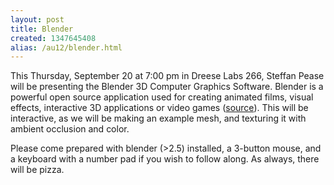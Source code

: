 ```yaml
---
layout: post
title: Blender
created: 1347645408
alias: /au12/blender.html
---
```

This Thursday, September 20 at 7:00 pm in Dreese Labs 266, Steffan Pease will be presenting the Blender 3D Computer Graphics Software. Blender is a powerful open source application used for creating animated films, visual effects, interactive 3D applications or video games ([source](http://en.wikipedia.org/wiki/Blender_(software))). This will be interactive, as we will be making an example mesh, and texturing it with ambient occlusion and color.

Please come prepared with blender (>2.5) installed, a 3-button mouse, and a keyboard with a number pad if you wish to follow along. As always, there will be pizza.
